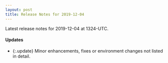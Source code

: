 ```yaml
---
layout: post
title: Release Notes for 2019-12-04
---
```


Latest release notes for 2019-12-04 at 1324-UTC.

<div class='updates' markdown='1'>

#### Updates

- {:.update} Minor enhancements, fixes or environment changes not listed in detail.

</div>


